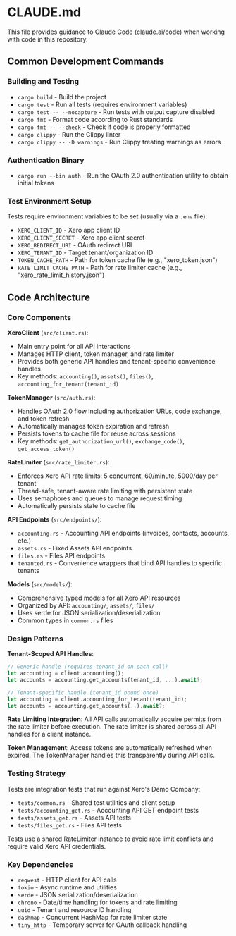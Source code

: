 # CLAUDE.md

This file provides guidance to Claude Code (claude.ai/code) when working with code in this repository.

## Common Development Commands

### Building and Testing
- `cargo build` - Build the project
- `cargo test` - Run all tests (requires environment variables)
- `cargo test -- --nocapture` - Run tests with output capture disabled
- `cargo fmt` - Format code according to Rust standards
- `cargo fmt -- --check` - Check if code is properly formatted
- `cargo clippy` - Run the Clippy linter
- `cargo clippy -- -D warnings` - Run Clippy treating warnings as errors

### Authentication Binary
- `cargo run --bin auth` - Run the OAuth 2.0 authentication utility to obtain initial tokens

### Test Environment Setup
Tests require environment variables to be set (usually via a `.env` file):
- `XERO_CLIENT_ID` - Xero app client ID
- `XERO_CLIENT_SECRET` - Xero app client secret
- `XERO_REDIRECT_URI` - OAuth redirect URI
- `XERO_TENANT_ID` - Target tenant/organization ID
- `TOKEN_CACHE_PATH` - Path for token cache file (e.g., "xero_token.json")
- `RATE_LIMIT_CACHE_PATH` - Path for rate limiter cache (e.g., "xero_rate_limit_history.json")

## Code Architecture

### Core Components

**XeroClient** (`src/client.rs`):
- Main entry point for all API interactions
- Manages HTTP client, token manager, and rate limiter
- Provides both generic API handles and tenant-specific convenience handles
- Key methods: `accounting()`, `assets()`, `files()`, `accounting_for_tenant(tenant_id)`

**TokenManager** (`src/auth.rs`):
- Handles OAuth 2.0 flow including authorization URLs, code exchange, and token refresh
- Automatically manages token expiration and refresh
- Persists tokens to cache file for reuse across sessions
- Key methods: `get_authorization_url()`, `exchange_code()`, `get_access_token()`

**RateLimiter** (`src/rate_limiter.rs`):
- Enforces Xero API rate limits: 5 concurrent, 60/minute, 5000/day per tenant
- Thread-safe, tenant-aware rate limiting with persistent state
- Uses semaphores and queues to manage request timing
- Automatically persists state to cache file

**API Endpoints** (`src/endpoints/`):
- `accounting.rs` - Accounting API endpoints (invoices, contacts, accounts, etc.)
- `assets.rs` - Fixed Assets API endpoints
- `files.rs` - Files API endpoints
- `tenanted.rs` - Convenience wrappers that bind API handles to specific tenants

**Models** (`src/models/`):
- Comprehensive typed models for all Xero API resources
- Organized by API: `accounting/`, `assets/`, `files/`
- Uses serde for JSON serialization/deserialization
- Common types in `common.rs` files

### Design Patterns

**Tenant-Scoped API Handles**:
```rust
// Generic handle (requires tenant_id on each call)
let accounting = client.accounting();
let accounts = accounting.get_accounts(tenant_id, ...).await?;

// Tenant-specific handle (tenant_id bound once)
let accounting = client.accounting_for_tenant(tenant_id);
let accounts = accounting.get_accounts(..).await?;
```

**Rate Limiting Integration**:
All API calls automatically acquire permits from the rate limiter before execution. The rate limiter is shared across all API handles for a client instance.

**Token Management**:
Access tokens are automatically refreshed when expired. The TokenManager handles this transparently during API calls.

### Testing Strategy

Tests are integration tests that run against Xero's Demo Company:
- `tests/common.rs` - Shared test utilities and client setup
- `tests/accounting_get.rs` - Accounting API GET endpoint tests
- `tests/assets_get.rs` - Assets API tests
- `tests/files_get.rs` - Files API tests

Tests use a shared RateLimiter instance to avoid rate limit conflicts and require valid Xero API credentials.

### Key Dependencies

- `reqwest` - HTTP client for API calls
- `tokio` - Async runtime and utilities
- `serde` - JSON serialization/deserialization
- `chrono` - Date/time handling for tokens and rate limiting
- `uuid` - Tenant and resource ID handling
- `dashmap` - Concurrent HashMap for rate limiter state
- `tiny_http` - Temporary server for OAuth callback handling